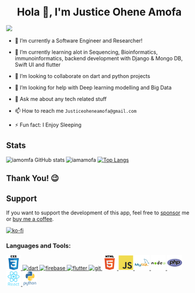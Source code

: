 <h1 align="center"> Hola 👋, I'm Justice Ohene Amofa</h1>



 
![](https://komarev.com/ghpvc/?username=Joamofa1&style=plastic&label=PROFILE+VIEWS)

 - 🔭 I’m currently a Software Engineer and Researcher!
 - 🌱 I’m currently learning alot in Sequencing, Bioinformatics, immunoinformatics, backend development with Django & Mongo DB, Swift UI and flutter 
 - 👯 I’m looking to collaborate on dart and python projects
 - 🤔 I’m looking for help with Deep learning modelling and Big Data
 - 💬 Ask me about any tech related stuff
 
 - 📫 <a>How to reach me </a> ```Justiceoheneamofa@gmail.com```  
 - ⚡ Fun fact: I Enjoy Sleeping
 
 
## Stats
 ![iamomfa GitHub stats](https://github-readme-stats.vercel.app/api?username=iamamofa&show_icons=true&theme=nightowl)
 ![iamamofa](http://github-profile-summary-cards.vercel.app/api/cards/profile-details?username=iamamofa&theme=monokai)
 [![Top Langs](https://github-readme-stats.vercel.app/api/top-langs/?username=iamamofa&hide_progress=true)](https://github.com/iamamofa/github-readme-stats)
## Thank You! :wink:


## Support

If you want to support the development of this app, feel free to [sponsor](https://ko-fi.com/justiceoheneamofa) me or [buy me a coffee](https://ko-fi.com/justiceoheneamofa).

[![ko-fi](https://www.ko-fi.com/img/githubbutton_sm.svg)](https://ko-fi.com/justiceoheneamofa)


<h3 align="left">Languages and Tools:</h3>
<p align="left"> <a href="https://www.w3schools.com/css/" target="_blank" rel="noreferrer"> <img src="https://raw.githubusercontent.com/devicons/devicon/master/icons/css3/css3-original-wordmark.svg" alt="css3" width="40" height="40"/> </a> <a href="https://dart.dev" target="_blank" rel="noreferrer"> <img src="https://www.vectorlogo.zone/logos/dartlang/dartlang-icon.svg" alt="dart" width="40" height="40"/> </a> <a href="https://firebase.google.com/" target="_blank" rel="noreferrer"> <img src="https://www.vectorlogo.zone/logos/firebase/firebase-icon.svg" alt="firebase" width="40" height="40"/> </a> <a href="https://flutter.dev" target="_blank" rel="noreferrer"> <img src="https://www.vectorlogo.zone/logos/flutterio/flutterio-icon.svg" alt="flutter" width="40" height="40"/> </a> <a href="https://git-scm.com/" target="_blank" rel="noreferrer"> <img src="https://www.vectorlogo.zone/logos/git-scm/git-scm-icon.svg" alt="git" width="40" height="40"/> </a> <a href="https://www.w3.org/html/" target="_blank" rel="noreferrer"> <img src="https://raw.githubusercontent.com/devicons/devicon/master/icons/html5/html5-original-wordmark.svg" alt="html5" width="40" height="40"/> </a> <a href="https://developer.mozilla.org/en-US/docs/Web/JavaScript" target="_blank" rel="noreferrer"> <img src="https://raw.githubusercontent.com/devicons/devicon/master/icons/javascript/javascript-original.svg" alt="javascript" width="40" height="40"/> </a> <a href="https://www.mysql.com/" target="_blank" rel="noreferrer"> <img src="https://raw.githubusercontent.com/devicons/devicon/master/icons/mysql/mysql-original-wordmark.svg" alt="mysql" width="40" height="40"/> </a> <a href="https://nodejs.org" target="_blank" rel="noreferrer"> <img src="https://raw.githubusercontent.com/devicons/devicon/master/icons/nodejs/nodejs-original-wordmark.svg" alt="nodejs" width="40" height="40"/> </a> <a href="https://www.php.net" target="_blank" rel="noreferrer"> <img src="https://raw.githubusercontent.com/devicons/devicon/master/icons/php/php-original.svg" alt="php" width="40" height="40"/> </a> <a href="https://reactjs.org/" target="_blank" rel="noreferrer"> <img src="https://raw.githubusercontent.com/devicons/devicon/master/icons/react/react-original-wordmark.svg" alt="react" width="40" height="40"/> <img src="https://raw.githubusercontent.com/devicons/devicon/master/icons/python/python-original-wordmark.svg" alt="react" width="40" height="40"/></a> </p>


